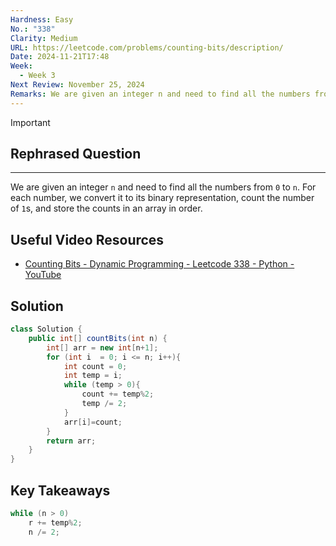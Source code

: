 ```yaml
---
Hardness: Easy
No.: "338"
Clarity: Medium
URL: https://leetcode.com/problems/counting-bits/description/
Date: 2024-11-21T17:48
Week:
  - Week 3
Next Review: November 25, 2024
Remarks: We are given an integer n and need to find all the numbers from 0 to n. For each number, we convert it to its binary representation, count the number of 1s, and store the counts in an array in order.
---
```

> [!important]
> 
> ## **Rephrased Question**
> 
> ---
> 
> We are given an integer `n` and need to find all the numbers from `0` to `n`. For each number, we convert it to its binary representation, count the number of `1`s, and store the counts in an array in order.

## Useful Video Resources

- [Counting Bits - Dynamic Programming - Leetcode 338 - Python - YouTube](https://youtu.be/RyBM56RIWrM)

## Solution

```Java
class Solution {
    public int[] countBits(int n) {
        int[] arr = new int[n+1];
        for (int i  = 0; i <= n; i++){
            int count = 0;
            int temp = i;
            while (temp > 0){
                count += temp%2;
                temp /= 2;
            }
            arr[i]=count;
        }
        return arr;
    }
}
```

## Key Takeaways

```Java
while (n > 0)
	r += temp%2;
	n /= 2;
```
